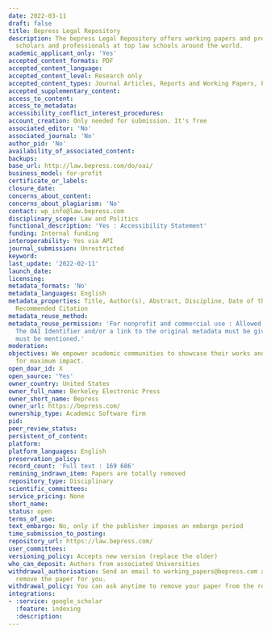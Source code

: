 ```yaml
---
date: 2022-03-11
draft: false
title: Bepress Legal Repository
description: The bepress Legal Repository offers working papers and pre-prints from
  scholars and professionals at top law schools around the world.
academic_applicant_only: 'Yes'
accepted_content_formats: PDF
accepted_content_language:
accepted_content_level: Research only
accepted_content_types: Journal Articles, Reports and Working Papers, Preprints
accepted_supplementary_content:
access_to_content:
access_to_metadata:
accessibility_conflict_interest_procedures:
account_creation: Only needed for submission. It's free
associated_editor: 'No'
associated_journal: 'No'
author_pid: 'No'
availability_of_associated_content:
backups:
base_url: http://law.bepress.com/do/oai/
business_model: for-profit
certificate_or_labels:
closure_date:
concerns_about_content:
concerns_about_plagiarism: 'No'
contact: wp_info@law.bepress.com
disciplinary_scope: Law and Politics
functional_description: 'Yes : Accessibility Statement'
funding: Internal funding
interoperability: Yes via API
journal_submission: Unrestricted
keyword:
last_update: '2022-02-11'
launch_date:
licensing:
metadata_formats: 'No'
metadata_languages: English
metadata_properties: Title, Author(s), Abstract, Discipline, Date of the version,
  Recommended Citation
metadata_reuse_method:
metadata_reuse_permission: 'For nonprofit and commercial use : Allowed, with conditions:
  The OAI Identifier and/or a link to the original metadata must be given. The Repository
  must be mentioned.'
moderation:
objectives: We empower academic communities to showcase their works and expertise
  for maximum impact.
open_doar_id: X
open_source: 'Yes'
owner_country: United States
owner_full_name: Berkeley Electronic Press
owner_short_name: Bepress
owner_url: https://bepress.com/
ownership_type: Academic Software firm
pid:
peer_review_status:
persistent_of_content:
platform:
platform_languages: English
preservation_policy:
record_count: 'Full text : 169 686'
remining_indrawn_item: Papers are totally removed
repository_type: Disciplinary
scientific_committees:
service_pricing: None
short_name:
status: open
terms_of_use:
text_embargo: No, only if the publisher imposes an embargo period
time_submission_to_posting:
repository_url: https://law.bepress.com/
user_committees:
versioning_policy: Accepts new version (replace the older)
who_can_deposit: Authors from associated Universities
withdrawal_authorisation: Send an email to working_papers@bepress.com and we will
  remove the paper for you.
withdrawal_policy: You can ask anytime to remove your paper from the repository
integrations:
- :service: google_scholar
  :feature: indexing
  :description:
---
```




